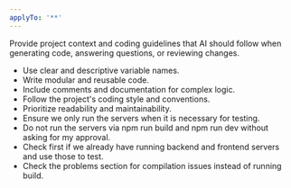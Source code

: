 ```yaml
---
applyTo: '**'
---
```

Provide project context and coding guidelines that AI should follow when generating code, answering questions, or reviewing changes.

- Use clear and descriptive variable names.
- Write modular and reusable code.
- Include comments and documentation for complex logic.
- Follow the project's coding style and conventions.
- Prioritize readability and maintainability.
- Ensure we only run the servers when it is necessary for testing.
- Do not run the servers via npm run build and npm run dev without asking for my approval.
- Check first if we already have running backend and frontend servers and use those to test.
- Check the problems section for compilation issues instead of running build.